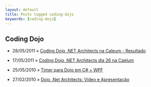 ```yaml
---
layout: default
title: Posts tagged coding-dojo
keywords: [coding-dojo]
---
```

<h2 class="category">Coding Dojo</h2>
<ul class="posts">
<li>
<p>
<span class="date">28/05/2011</span> &raquo; 
<a href="/blog/coding-dojo-net-architects-na-caelum">Coding Dojo .NET Architects na Caleum - Resultado</a>
</p>
</li> 
<li>
<p>
<span class="date">17/05/2011</span> &raquo; 
<a href="/blog/coding-dojo-net-architects-dia-26-na-caelum">Coding Dojo .NET Architects dia 26 na Caelum</a>
</p>
</li> 
<li>
<p>
<span class="date">25/05/2010</span> &raquo; 
<a href="/blog/timer-para-dojo-em-c-wpf">Timer para Dojo em C# + WPF</a>
</p>
</li> 
<li>
<p>
<span class="date">27/02/2010</span> &raquo; 
<a href="/blog/dojo-net-architects-video-e-apresentacao">Dojo .Net Architects: Vídeo e Apresentação</a>
</p>
</li> 
</ul>
